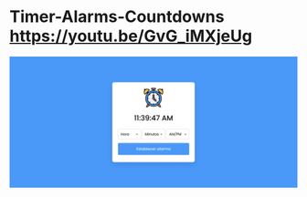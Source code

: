 # Timer-Alarms-Countdowns https://youtu.be/GvG_iMXjeUg
<p align="center">
  <img src="preview.png" alt="preview del proyecto"  max-width="1600">
</p>